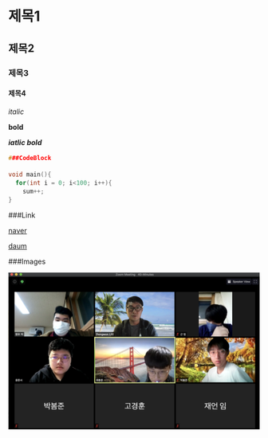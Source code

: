 # 제목1
## 제목2
### 제목3
#### 제목4

*italic*

**bold**

***iatlic bold***

~~~c
###CodeBlock

void main(){
  for(int i = 0; i<100; i++){
    sum++;
}

~~~
###Link

[naver](https://www.naver.com)

[daum][daum-link]

[daum-link]: https://www.daum.net

###Images

![logo][2]

[2]: https://github.com/blokey12/DKSH-/blob/main/KakaoTalk_20201106_192825771.png
